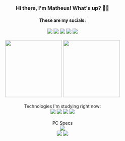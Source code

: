 <div align="center">
  <h3>Hi there, I'm Matheus! What's up? 🤙🏻</h3>
  <h4>These are my socials:</h4>
  <a href="https://www.linkedin.com/in/mmf0nseca/" target="_blank"><img src="https://img.shields.io/badge/LinkedIn-0077B5?style=for-the-badge&logo=linkedin&logoColor=white" target="_blank"></a>
  <a href="https://www.instagram.com/mmf0nseca" target="_blank"><img src="https://img.shields.io/badge/Instagram-E4405F?style=for-the-badge&logo=instagram&logoColor=white" target="_blank"></a>
  <a href="https://steamcommunity.com/id/mendsbr" target="_blank"><img src="https://img.shields.io/badge/Steam-000000?style=for-the-badge&logo=steam&logoColor=white" target="_blank"></a>
  <a href="https://www.twitch.tv/mendsbr" target="_blank"><img src="https://img.shields.io/badge/Twitch-9146FF?style=for-the-badge&logo=twitch&logoColor=white" target="_blank"></a>
  <a href="https://www.facebook.com/mmf0nseca/" target="_blank"><img src="https://img.shields.io/badge/Facebook-1877F2?style=for-the-badge&logo=facebook&logoColor=white" target="_blank"></a> 
</div>

<br>

<div align="center">
  <img height="180em" src="https://github-readme-stats.vercel.app/api?username=mmf0nseca&show_icons=true&theme=midnight-purple&include_all_commits=true&count_private=true">
  <img height="180em" src="https://github-readme-stats.vercel.app/api/top-langs/?username=mmf0nseca&layout=compact&langs_count=7&theme=midnight-purple">
  <br><br>
  Technologies I'm studying right now:
  <br>
  <img src="https://img.shields.io/badge/HTML5-E34F26?style=for-the-badge&logo=html5&logoColor=white">
  <img src="https://img.shields.io/badge/CSS3-1572B6?style=for-the-badge&logo=css3&logoColor=white">
  <img src="https://img.shields.io/badge/JavaScript-F7DF1E?style=for-the-badge&logo=javascript&logoColor=black">
  <img src="https://img.shields.io/badge/MySQL-00000F?style=for-the-badge&logo=mysql&logoColor=white">
</div>

<br>

<div align="center">
  PC Specs
  <br>
  <img src="https://img.shields.io/badge/Windows-0078D6?style=for-the-badge&logo=windows&logoColor=white"><br>
  <img src="https://img.shields.io/badge/Intel%20Core_i5_12th-0071C5?style=for-the-badge&logo=intel&logoColor=white">
  <img src="https://img.shields.io/badge/NVIDIA-RTX3060-76B900?style=for-the-badge&logo=nvidia&logoColor=white">
</div>
